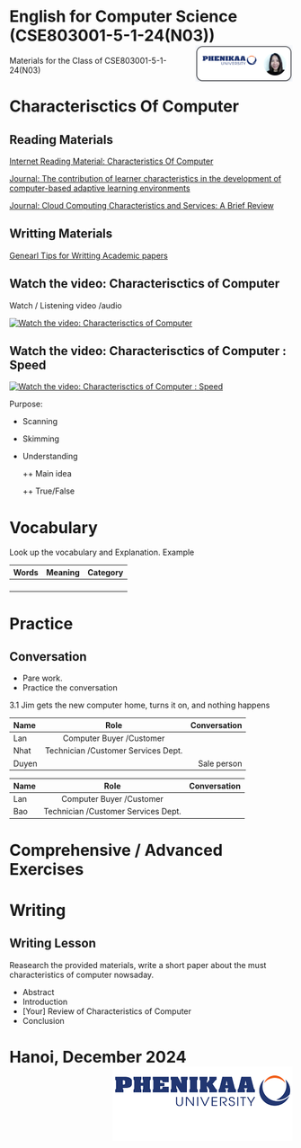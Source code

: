 # English for Computer Science (CSE803001-5-1-24(N03)) <img src='img/nglthu.png' align='right'> 


Materials for the Class of CSE803001-5-1-24(N03)

# Characterisctics Of Computer

## Reading Materials

[Internet Reading Material: Characteristics Of Computer](Characteristics/Reading_characteristics_computer.pdf)

[Journal: 
The contribution of learner characteristics in the development of computer-based adaptive learning environments](Characteristics/Characteristics/The_contribution_of_learner_characterist.pdf)

[Journal: Cloud Computing Characteristics and Services: A Brief Review](Characteristics/Characteristics/70-IJCSE-05826.pdf)

## Writting Materials

[Genearl Tips for Writting Academic papers](Techniques/general-tips-for-writing-academic-papers.pdf)



## Watch the video: Characterisctics of Computer
Watch / Listening video /audio

[![Watch the video: Characterisctics of Computer](https://nglthu.github.io/English_5_1_24/img/characteristics-of-computer.jpg)](https://www.youtube.com/watch?v=P88gULw8xzE)

## Watch the video: Characterisctics of Computer : Speed

[![Watch the video: Characterisctics of Computer : Speed](https://nglthu.github.io/English_5_1_24/img/characteristics-of-computer.jpg)](https://www.youtube.com/watch?v=puuW-8X0NTE)








Purpose:
+ Scanning
  
+ Skimming
  
+ Understanding
  
  ++ Main idea
  
  ++ True/False
  



# Vocabulary
 
   Look up the vocabulary and Explanation.
   Example

| Words            | Meaning | Category|
| :---------------- | :------: | ----: |
| |     |  |
|  |     |  |
|  |     |  |
| |     |  |

# Practice
## Conversation

+ Pare work. 
+ Practice the conversation



3.1 Jim gets the new
computer home, turns
it on, and nothing happens


| Name            | Role | Conversation|
| :---------------- | :------: | ----: |
| Lan| Computer Buyer /Customer    |  |
| Nhat |  Technician /Customer  Services Dept. |  |
| Duyen |     | Sale person |

| Name            | Role | Conversation|
| :---------------- | :------: | ----: |
| Lan| Computer Buyer /Customer    |  |
| Bao |  Technician /Customer  Services Dept. |  |





# Comprehensive / Advanced Exercises

# Writing

## Writing Lesson

Reasearch the provided materials, write a short paper about the must characteristics of computer nowsaday.

+ Abstract
+ Introduction
+ [Your] Review of Characteristics of Computer
+ Conclusion


# Hanoi, December 2024 <img src='img/logo.png' align='right'> 
